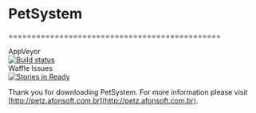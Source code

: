 # PetSystem
==============================================


AppVeyor<br/>
[![Build status](https://ci.appveyor.com/api/projects/status/ndda987gdr939cve/branch/master?svg=true)](https://ci.appveyor.com/project/afonsoft/petsystem/branch/master)
<br/>
Waffle Issues<br/>[![Stories in Ready](https://badge.waffle.io/afonsoft/PetSystem.svg?label=ready&title=Ready)](http://waffle.io/afonsoft/PetSystem)
<br/>

Thank you for downloading PetSystem. For more information please visit [http://petz.afonsoft.com.br](http://petz.afonsoft.com.br).


